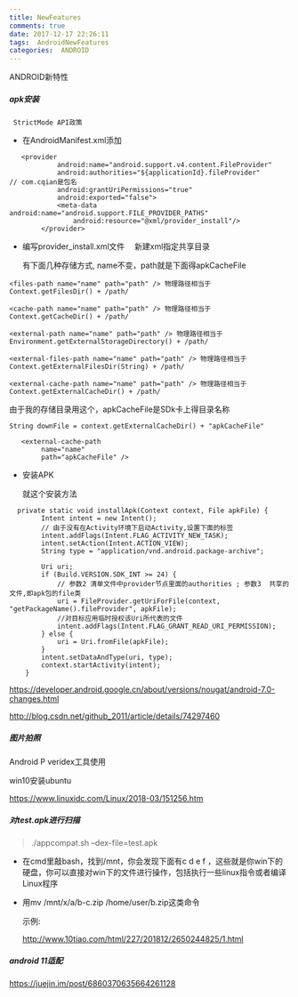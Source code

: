 ```yaml
---
title: NewFeatures
comments: true
date: 2017-12-17 22:26:11
tags:  AndroidNewFeatures
categories:  ANDROID
---
```


 ANDROID新特性

##### apk安装

  	 StrictMode API政策


* 在AndroidManifest.xml添加

```
   <provider
            android:name="android.support.v4.content.FileProvider"   
            android:authorities="${applicationId}.fileProvider"         // com.cqian是包名
            android:grantUriPermissions="true"
            android:exported="false">
            <meta-data android:name="android.support.FILE_PROVIDER_PATHS"
                android:resource="@xml/provider_install"/>
        </provider>
```

* 编写provider_install.xml文件　
   新建xml指定共享目录

   有下面几种存储方式, name不变，path就是下面得apkCacheFile

```
<files-path name="name" path="path" /> 物理路径相当于Context.getFilesDir() + /path/  
  
<cache-path name="name" path="path" /> 物理路径相当于Context.getCacheDir() + /path/  
  
<external-path name="name" path="path" /> 物理路径相当于Environment.getExternalStorageDirectory() + /path/  
  
<external-files-path name="name" path="path" /> 物理路径相当于Context.getExternalFilesDir(String) + /path/  
  
<external-cache-path name="name" path="path" /> 物理路径相当于Context.getExternalCacheDir() + /path/  

```

 由于我的存储目录用这个，apkCacheFile是SDk卡上得目录名称

 `String downFile = context.getExternalCacheDir() + "apkCacheFile"` 



```
   <external-cache-path
        name="name"
        path="apkCacheFile" />
```

* 安装APK

  就这个安装方法

```
  private static void installApk(Context context, File apkFile) {
        Intent intent = new Intent();
        // 由于没有在Activity环境下启动Activity,设置下面的标签
        intent.addFlags(Intent.FLAG_ACTIVITY_NEW_TASK);
        intent.setAction(Intent.ACTION_VIEW);
        String type = "application/vnd.android.package-archive";

        Uri uri;
        if (Build.VERSION.SDK_INT >= 24) {
            // 参数2 清单文件中provider节点里面的authorities ; 参数3  共享的文件,即apk包的file类
            uri = FileProvider.getUriForFile(context, "getPackageName().fileProvider", apkFile);
            //对目标应用临时授权该Uri所代表的文件
            intent.addFlags(Intent.FLAG_GRANT_READ_URI_PERMISSION);
        } else {
            uri = Uri.fromFile(apkFile);
        }
        intent.setDataAndType(uri, type);
        context.startActivity(intent);
    }
```




https://developer.android.google.cn/about/versions/nougat/android-7.0-changes.html

http://blog.csdn.net/github_2011/article/details/74297460

#####  图片拍照

Android P veridex工具使用

win10安装ubuntu

<https://www.linuxidc.com/Linux/2018-03/151256.htm>

#####  对test.apk进行扫描

> ./appcompat.sh –dex-file=test.apk

* 在cmd里敲bash，找到/mnt，你会发现下面有c d e f ，这些就是你win下的硬盘，你可以直接对win下的文件进行操作，包括执行一些linux指令或者编译Linux程序

* 用mv /mnt/x/a/b-c.zip /home/user/b.zip这类命令

  示例:

  <http://www.10tiao.com/html/227/201812/2650244825/1.html>

#####  android 11适配

https://juejin.im/post/6860370635664261128